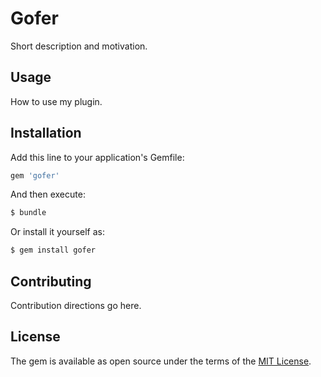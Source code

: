 # Gofer
Short description and motivation.

## Usage
How to use my plugin.

## Installation
Add this line to your application's Gemfile:

```ruby
gem 'gofer'
```

And then execute:
```bash
$ bundle
```

Or install it yourself as:
```bash
$ gem install gofer
```

## Contributing
Contribution directions go here.

## License
The gem is available as open source under the terms of the [MIT License](http://opensource.org/licenses/MIT).
